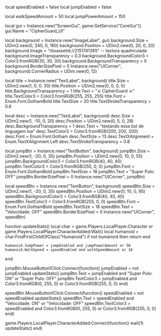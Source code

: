 local speedEnabled = false
local jumpEnabled = false

local walkSpeedAmount = 50
local jumpPowerAmount = 150

local gui = Instance.new("ScreenGui", game:GetService("CoreGui"))
gui.Name = "CipherGuard_UI"

local background = Instance.new("ImageLabel", gui)
background.Size = UDim2.new(0, 240, 0, 160)
background.Position = UDim2.new(0, 20, 0, 20)
background.Image = "rbxassetid://2151741365" -- textura quadriculada
background.ImageTransparency = 0.3
background.BackgroundColor3 = Color3.fromRGB(30, 30, 30)
background.BackgroundTransparency = 0
background.BorderSizePixel = 0
Instance.new("UICorner", background).CornerRadius = UDim.new(0, 12)

local title = Instance.new("TextLabel", background)
title.Size = UDim2.new(1, 0, 0, 30)
title.Position = UDim2.new(0, 0, 0, 0)
title.BackgroundTransparency = 1
title.Text = "☠ CipherGuard ☠"
title.TextColor3 = Color3.fromRGB(255, 255, 255)
title.Font = Enum.Font.GothamBold
title.TextSize = 20
title.TextStrokeTransparency = 0.6

local desc = Instance.new("TextLabel", background)
desc.Size = UDim2.new(1, -10, 0, 20)
desc.Position = UDim2.new(0, 5, 0, 28)
desc.BackgroundTransparency = 1
desc.Text = "testando essa bst de linguagem lua"
desc.TextColor3 = Color3.fromRGB(200, 200, 200)
desc.Font = Enum.Font.Gotham
desc.TextSize = 13
desc.TextXAlignment = Enum.TextXAlignment.Left
desc.TextStrokeTransparency = 0.8

local jumpBtn = Instance.new("TextButton", background)
jumpBtn.Size = UDim2.new(1, -20, 0, 35)
jumpBtn.Position = UDim2.new(0, 10, 0, 55)
jumpBtn.BackgroundColor3 = Color3.fromRGB(40, 40, 40)
jumpBtn.TextColor3 = Color3.fromRGB(255, 0, 0)
jumpBtn.Font = Enum.Font.GothamBold
jumpBtn.TextSize = 18
jumpBtn.Text = "Super Pulo: OFF"
jumpBtn.BorderSizePixel = 0
Instance.new("UICorner", jumpBtn)

local speedBtn = Instance.new("TextButton", background)
speedBtn.Size = UDim2.new(1, -20, 0, 35)
speedBtn.Position = UDim2.new(0, 10, 0, 95)
speedBtn.BackgroundColor3 = Color3.fromRGB(40, 40, 40)
speedBtn.TextColor3 = Color3.fromRGB(255, 0, 0)
speedBtn.Font = Enum.Font.GothamBold
speedBtn.TextSize = 18
speedBtn.Text = "Velocidade: OFF"
speedBtn.BorderSizePixel = 0
Instance.new("UICorner", speedBtn)

function updateStats()
	local char = game.Players.LocalPlayer.Character or game.Players.LocalPlayer.CharacterAdded:Wait()
	local humanoid = char:FindFirstChildOfClass("Humanoid")
	if not humanoid then return end

	humanoid.JumpPower = jumpEnabled and jumpPowerAmount or 50
	humanoid.WalkSpeed = speedEnabled and walkSpeedAmount or 16
end

jumpBtn.MouseButton1Click:Connect(function()
	jumpEnabled = not jumpEnabled
	updateStats()
	jumpBtn.Text = jumpEnabled and "Super Pulo: ON" or "Super Pulo: OFF"
	jumpBtn.TextColor3 = jumpEnabled and Color3.fromRGB(0, 255, 0) or Color3.fromRGB(255, 0, 0)
end)

speedBtn.MouseButton1Click:Connect(function()
	speedEnabled = not speedEnabled
	updateStats()
	speedBtn.Text = speedEnabled and "Velocidade: ON" or "Velocidade: OFF"
	speedBtn.TextColor3 = speedEnabled and Color3.fromRGB(0, 255, 0) or Color3.fromRGB(255, 0, 0)
end)

game.Players.LocalPlayer.CharacterAdded:Connect(function()
	wait(1)
	updateStats()
end)
